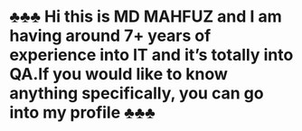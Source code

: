 # ♣♣♣ Hi this is MD MAHFUZ and I am having around 7+ years of experience into IT and it’s totally into QA.If you would like to know anything specifically, you can go into my profile ♣♣♣
